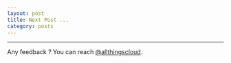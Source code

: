 ```yaml
---
layout: post
title: Next Post ...
category: posts
---
```



---
Any feedback ? You can reach [@allthingscloud][twitter].

[gl]: https://hashistack.ie
[github]: https://github.com/allthingsclowd
[twitter]: https://twitter.com/allthingscloud
